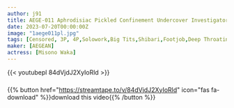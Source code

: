 ```yaml
---
author: j91
title: AEGE-011 Aphrodisiac Pickled Confinement Undercover Investigator S&M Brainwashing A Big Boobed Woman Who Is Brave! Waka Misono
date: 2023-07-20T00:00:00Z
image: "1aege011pl.jpg"
tags: [Censored, 3P, 4P,Solowork,Big Tits,Shibari,Footjob,Deep Throating,Drug,Female Investigator]
maker: [AEGEAN]
actress: [Misono Waka]
---
```



{{< youtubepl 84dVjdJ2XyIoRld >}}
###

{{% button href="https://streamtape.to/v/84dVjdJ2XyIoRld" icon="fas fa-download" %}}download this video{{% /button %}}
